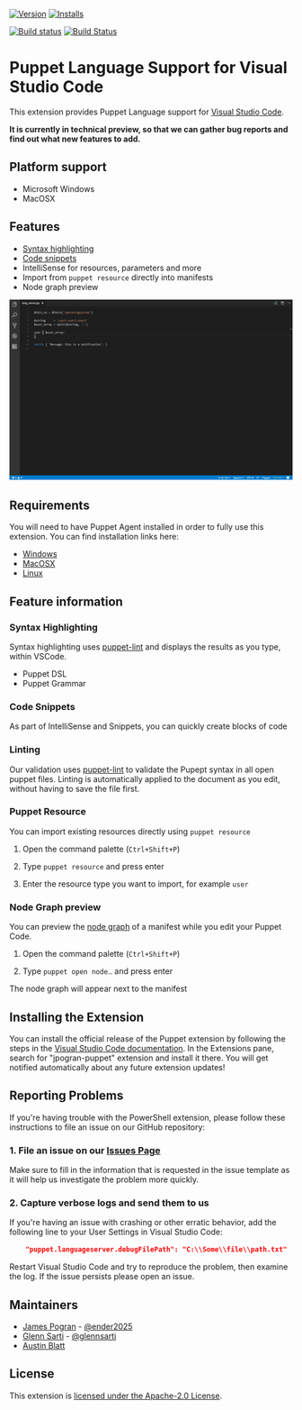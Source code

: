 
[![Version](https://vsmarketplacebadge.apphb.com/version/jpogran.puppet-vscode.svg)](https://marketplace.visualstudio.com/items?itemName=jpogran.puppet-vscode) [![Installs](https://vsmarketplacebadge.apphb.com/installs/jpogran.puppet-vscode.svg)](https://marketplace.visualstudio.com/items?itemName=jpogran.puppet-vscode)

[![Build status](https://ci.appveyor.com/api/projects/status/kwt06e0lgs70us4c?svg=true)](https://ci.appveyor.com/project/jpogran/puppet-vscode) [![Build Status](https://travis-ci.org/jpogran/puppet-vscode.svg?branch=master)](https://travis-ci.org/jpogran/puppet-vscode)

# Puppet Language Support for Visual Studio Code

This extension provides Puppet Language support for [Visual Studio Code](https://code.visualstudio.com/).

**It is currently in technical preview, so that we can gather bug reports and find out what new features to add.**

## Platform support

- Microsoft Windows
- MacOSX

## Features

- [Syntax highlighting](#Syntax_Highlighting)
- [Code snippets](#Code_snippets)
- IntelliSense for resources, parameters and more
- Import from `puppet resource` directly into manifests
- Node graph preview


![Example of features](docs/assets/language_server.gif)

## Requirements

You will need to have Puppet Agent installed in order to fully use this extension. You can find installation links here:

* [Windows](https://docs.puppet.com/puppet/4.10/install_windows.html)
* [MacOSX](https://docs.puppet.com/puppet/4.10/install_osx.html)
* [Linux](https://docs.puppet.com/puppet/4.10/install_linux.html)

## Feature information

### Syntax Highlighting

Syntax highlighting uses [puppet-lint](https://github.com/rodjek/puppet-lint) and displays the results as you type, within VSCode.

- Puppet DSL
- Puppet Grammar

### Code Snippets

As part of IntelliSense and Snippets, you can quickly create blocks of code

### Linting

Our validation uses [puppet-lint](https://github.com/rodjek/puppet-lint) to validate the Pupept syntax in all open puppet files. Linting is automatically applied to the document as you edit, without having to save the file first.

### Puppet Resource

You can import existing resources directly using `puppet resource`

1. Open the command palette (`Ctrl+Shift+P`)

2. Type `puppet resource` and press enter

3. Enter the resource type you want to import, for example `user`

### Node Graph preview

You can preview the [node graph](https://puppet.com/blog/visualize-your-infrastructure-models) of a manifest while you edit your Puppet Code.

1. Open the command palette (`Ctrl+Shift+P`)

2. Type `puppet open node`.. and press enter

The node graph will appear next to the manifest

## Installing the Extension

You can install the official release of the Puppet extension by following the steps
in the [Visual Studio Code documentation](https://code.visualstudio.com/docs/editor/extension-gallery).
In the Extensions pane, search for "jpogran-puppet" extension and install it there.  You will
get notified automatically about any future extension updates!

## Reporting Problems

If you're having trouble with the PowerShell extension, please follow these instructions
to file an issue on our GitHub repository:

### 1. File an issue on our [Issues Page](https://github.com/PowerShell/vscode-powershell/issues)

Make sure to fill in the information that is requested in the issue template as it
will help us investigate the problem more quickly.

### 2. Capture verbose logs and send them to us

If you're having an issue with crashing or other erratic behavior, add the following
line to your User Settings in Visual Studio Code:

```json
    "puppet.languageserver.debugFilePath": "C:\\Some\\file\\path.txt"
```

Restart Visual Studio Code and try to reproduce the problem, then examine the log. If the issue persists please open an issue.

## Maintainers

- [James Pogran](https://github.com/jpogran) - [@ender2025](http://twitter.com/ender2025)
- [Glenn Sarti](https://github.com/glennsarti) - [@glennsarti](http://twitter.com/glennsarti)
- [Austin Blatt](https://github.com/austb)

## License

This extension is [licensed under the Apache-2.0 License](LICENSE.txt).